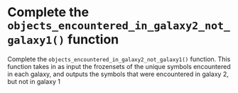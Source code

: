 # Complete the `objects_encountered_in_galaxy2_not_galaxy1()` function

Complete the `objects_encountered_in_galaxy2_not_galaxy1()` function. This function takes in as input the frozensets of the unique symbols encountered in each galaxy, and outputs the symbols that were encountered in galaxy 2, but not in galaxy 1